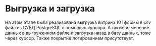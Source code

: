 # Выгрузка и загрузка
На этом этапе была реализована выгрузка витрина 101 формы в csv файл из СУБД PostgreSQL с помощью курсора. А также изменение данных в выгруженном файле и загрузка назад в базу данных, тоже через курсор. Также покрытие логированием присутствует.
